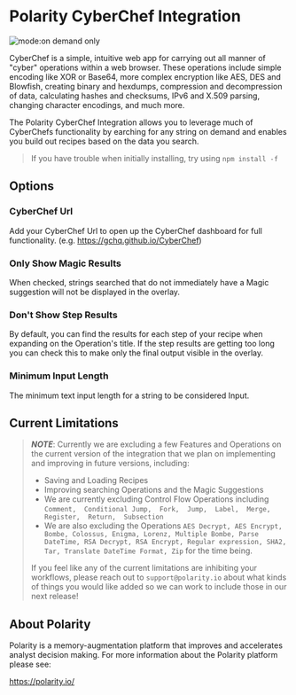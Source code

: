 # Polarity CyberChef Integration

![mode:on demand only](https://img.shields.io/badge/mode-on%20demand%20only-blue.svg)

CyberChef is a simple, intuitive web app for carrying out all manner of "cyber" operations within a web browser. These operations include simple encoding like XOR or Base64, more complex encryption like AES, DES and Blowfish, creating binary and hexdumps, compression and decompression of data, calculating hashes and checksums, IPv6 and X.509 parsing, changing character encodings, and much more.

The Polarity CyberChef Integration allows you to leverage much of CyberChefs functionality by earching for any string on demand and enables you build out recipes based on the data you search.

> If you have trouble when initially installing, try using `npm install -f`

## Options

### CyberChef Url
Add your CyberChef Url to open up the CyberChef dashboard for full functionality. (e.g. https://gchq.github.io/CyberChef)

### Only Show Magic Results
When checked, strings searched that do not immediately have a Magic suggestion will not be displayed in the overlay.

### Don't Show Step Results
By default, you can find the results for each step of your recipe when expanding on the Operation's title. If the step results are getting too long you can check this to make only the final output visible in the overlay.

### Minimum Input Length
The minimum text input length for a string to be considered Input.


## Current Limitations
> ***NOTE***: Currently we are excluding a few Features and Operations on the current version of the integration that we plan on implementing and improving in future versions, including:
> 
> - Saving and Loading Recipes
> - Improving searching Operations and the Magic Suggestions
> - We are currently excluding Control Flow Operations including `Comment,  Conditional Jump,  Fork,  Jump,  Label,  Merge,  Register,  Return,  Subsection`
> - We are also excluding the Operations `AES Decrypt, AES Encrypt, Bombe, Colossus, Enigma, Lorenz, Multiple Bombe, Parse DateTime, RSA Decrypt, RSA Encrypt, Regular expression, SHA2, Tar, Translate DateTime Format, Zip` for the time being. 
> 
> If you feel like any of the current limitations are inhibiting your workflows, please reach out to `support@polarity.io` about what kinds of things you would like added so we can work to include those in our next release!


## About Polarity

Polarity is a memory-augmentation platform that improves and accelerates analyst decision making.  For more information about the Polarity platform please see:

https://polarity.io/
